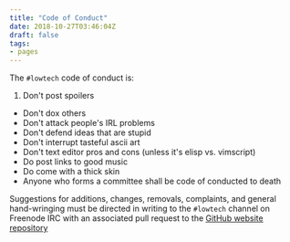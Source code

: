 ```yaml
---
title: "Code of Conduct"
date: 2018-10-27T03:46:04Z
draft: false
tags:
- pages
---
```

The ```#lowtech``` code of conduct is:

1. Don't post spoilers
* Don't dox others
* Don't attack people's IRL problems
* Don't defend ideas that are stupid
* Don't interrupt tasteful ascii art
* Don't text editor pros and cons (unless it's elisp vs. vimscript)
* Do post links to good music
* Do come with a thick skin
* Anyone who forms a committee shall be code of conducted to death

Suggestions for additions, changes, removals, complaints, and general hand-wringing must be directed in writing to the ```#lowtech``` channel on Freenode IRC with an associated pull request to the [GitHub website repository](https://github.com/davidpirogov/lowtech.io)
